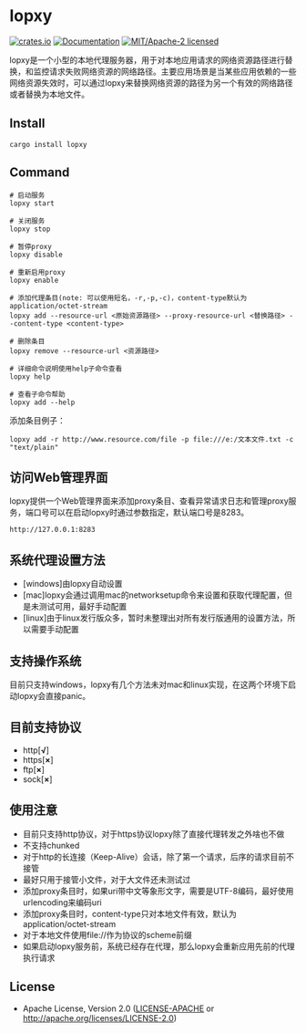 # lopxy

[![crates.io](https://img.shields.io/crates/v/lopxy.svg)](https://crates.io/crates/lopxy)
[![Documentation](https://docs.rs/lopxy/badge.svg)](https://docs.rs/lopxy)
[![MIT/Apache-2 licensed](https://img.shields.io/crates/l/lopxy.svg)](./LICENSE)

lopxy是一个小型的本地代理服务器，用于对本地应用请求的网络资源路径进行替换，和监控请求失败网络资源的网络路径。主要应用场景是当某些应用依赖的一些网络资源失效时，可以通过lopxy来替换网络资源的路径为另一个有效的网络路径或者替换为本地文件。


## Install

```shell
cargo install lopxy
```

## Command

```shell
# 启动服务
lopxy start

# 关闭服务
lopxy stop

# 暂停proxy
lopxy disable

# 重新启用proxy
lopxy enable

# 添加代理条目(note: 可以使用短名，-r,-p,-c)，content-type默认为application/octet-stream
lopxy add --resource-url <原始资源路径> --proxy-resource-url <替换路径> --content-type <content-type>

# 删除条目
lopxy remove --resource-url <资源路径>

# 详细命令说明使用help子命令查看
lopxy help

# 查看子命令帮助
lopxy add --help
```

添加条目例子：

```shell
lopxy add -r http://www.resource.com/file -p file:///e:/文本文件.txt -c "text/plain"
```

## 访问Web管理界面

lopxy提供一个Web管理界面来添加proxy条目、查看异常请求日志和管理proxy服务，端口号可以在启动lopxy时通过参数指定，默认端口号是8283。

```shell
http://127.0.0.1:8283
```

## 系统代理设置方法

- [windows]由lopxy自动设置
- [mac]lopxy会通过调用mac的networksetup命令来设置和获取代理配置，但是未测试可用，最好手动配置
- [linux]由于linux发行版众多，暂时未整理出对所有发行版通用的设置方法，所以需要手动配置

## 支持操作系统

目前只支持windows，lopxy有几个方法未对mac和linux实现，在这两个环境下启动lopxy会直接panic。

## 目前支持协议

- http[**√**]
- https[**×**]
- ftp[**×**]
- sock[**×**]

## 使用注意

- 目前只支持http协议，对于https协议lopxy除了直接代理转发之外啥也不做
- 不支持chunked
- 对于http的长连接（Keep-Alive）会话，除了第一个请求，后序的请求目前不接管
- 最好只用于接管小文件，对于大文件还未测试过
- 添加proxy条目时，如果uri带中文等象形文字，需要是UTF-8编码，最好使用urlencoding来编码uri
- 添加proxy条目时，content-type只对本地文件有效，默认为application/octet-stream
- 对于本地文件使用file://作为协议的scheme前缀
- 如果启动lopxy服务前，系统已经存在代理，那么lopxy会重新应用先前的代理执行请求

## License

- Apache License, Version 2.0 ([LICENSE-APACHE](LICENSE-APACHE) or http://apache.org/licenses/LICENSE-2.0)